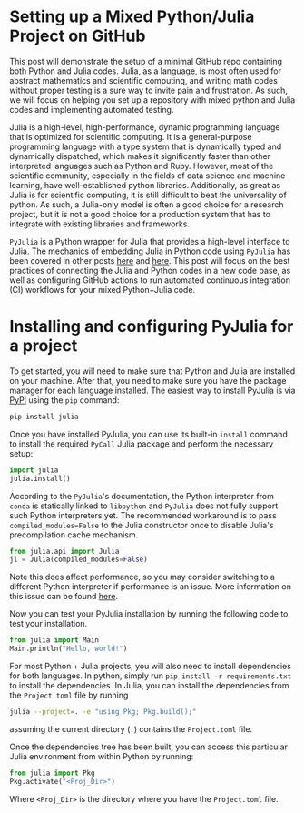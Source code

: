 # Setting up a Mixed Python/Julia Project on GitHub

This post will demonstrate the setup of a minimal GitHub repo containing both Python and Julia codes.
Julia, as a language, is most often used for abstract mathematics and scientific computing, and writing math codes without proper testing is a sure way to invite pain and frustration.
As such, we will focus on helping you set up a repository with mixed python and Julia codes and implementing automated testing.

Julia is a high-level, high-performance, dynamic programming language that is optimized for scientific computing.
It is a general-purpose programming language with a type system that is dynamically typed and dynamically dispatched, which makes it significantly faster than other interpreted languages such as Python and Ruby.
However, most of the scientific community, especially in the fields of data science and machine learning, have well-established python libraries.
Additionally, as great as Julia is for scientific computing, it is still difficult to beat the universality of python.
As such, a Julia-only model is often a good choice for a research project, but it is not a good choice for a production system that has to integrate with existing libraries and frameworks.

`PyJulia` is a Python wrapper for Julia that provides a high-level interface to Julia.
The mechanics of embedding Julia in Python code using `PyJulia` has been covered in other posts [here](https://towardsdatascience.com/how-to-embed-your-julia-code-into-python-to-speed-up-performance-e3ff0a94b6e)
and [here](https://towardsdatascience.com/run-native-julia-code-with-python-92d3e1079385).
This post will focus on the best practices of connecting the Julia and Python codes in a new code base, as well as configuring GitHub actions to run automated continuous integration (CI) workflows for your mixed Python+Julia code.

# Installing and configuring PyJulia for a project

To get started, you will need to make sure that Python and Julia are installed on your machine.
After that, you need to make sure you have the package manager for each language installed.
The easiest way to install PyJulia is via [PyPI](https://pypi.org/project/PyJulia/) using the `pip` command:
```sh
pip install julia
```

Once you have installed PyJulia, you can use its built-in `install` command to install the required `PyCall` Julia package and perform the necessary setup:
```python
import julia
julia.install()
```

According to the `PyJulia`'s documentation, the Python interpreter from `conda` is statically linked to `libpython` and `PyJulia` does not fully support such Python interpreters yet.
The recommended workaround is to pass `compiled_modules=False` to the Julia constructor once to disable Julia's precompilation cache mechanism.
```python
from julia.api import Julia
jl = Julia(compiled_modules=False)
```
Note this does affect performance, so you may consider switching to a different Python interpreter if performance is an issue.
More information on this issue can be found [here](https://pyjulia.readthedocs.io/en/latest/troubleshooting.html).

Now you can test your PyJulia installation by running the following code to test your installation.
```python
from julia import Main
Main.println("Hello, world!")
```

For most Python + Julia projects, you will also need to install dependencies for both languages.
In python, simply run `pip install -r requirements.txt` to install the dependencies.
In Julia, you can install the dependencies from the `Project.toml` file by running
```bash
julia --project=. -e "using Pkg; Pkg.build();"
```
assuming the current directory (`.`) contains the `Project.toml` file.

Once the dependencies tree has been built, you can access this particular Julia environment from within Python by running:

```python
from julia import Pkg
Pkg.activate("<Proj_Dir>")
```
Where `<Proj_Dir>` is the directory where you have the `Project.toml` file.





